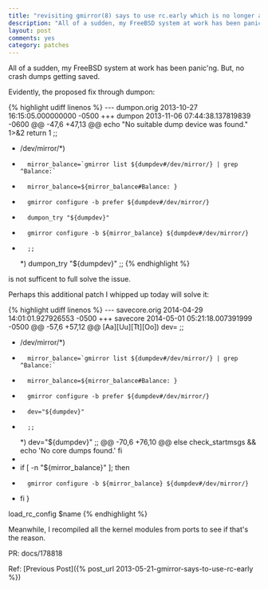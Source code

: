 ```yaml
---
title: "revisiting gmirror(8) says to use rc.early which is no longer available"
description: "All of a sudden, my FreeBSD system at work has been panic'ng.  But no crash dumps getting saved.  Evidently, the proposed fix through dumpon isn't sufficient.  Perhaps this quick patch to savecore is needed as well..."
layout: post
comments: yes
category: patches
---
```


All of a sudden, my FreeBSD system at work has been panic'ng.  But, no crash
dumps getting saved.

Evidently, the proposed fix through dumpon:

{% highlight udiff linenos %}
--- dumpon.orig	2013-10-27 16:15:05.000000000 -0500
+++ dumpon	2013-11-06 07:44:38.137819839 -0600
@@ -47,6 +47,13 @@
 		echo "No suitable dump device was found." 1>&2
 		return 1
 		;;
+	/dev/mirror/*)
+		mirror_balance=`gmirror list ${dumpdev#/dev/mirror/} | grep ^Balance:`
+		mirror_balance=${mirror_balance#Balance: }
+		gmirror configure -b prefer ${dumpdev#/dev/mirror/}
+		dumpon_try "${dumpdev}"
+		gmirror configure -b ${mirror_balance} ${dumpdev#/dev/mirror/}
+		;;
 	*)
 		dumpon_try "${dumpdev}"
 		;;
{% endhighlight %}

is not sufficent to full solve the issue.

Perhaps this additional patch I whipped up today will solve it:

{% highlight udiff linenos %}
--- savecore.orig	2014-04-29 14:01:01.927926553 -0500
+++ savecore	2014-05-01 05:21:18.007391999 -0500
@@ -57,6 +57,12 @@
 	[Aa][Uu][Tt][Oo])
 		dev=
 		;;
+	/dev/mirror/*)
+		mirror_balance=`gmirror list ${dumpdev#/dev/mirror/} | grep ^Balance:`
+		mirror_balance=${mirror_balance#Balance: }
+		gmirror configure -b prefer ${dumpdev#/dev/mirror/}
+		dev="${dumpdev}"
+		;;
 	*)
 		dev="${dumpdev}"
 		;;
@@ -70,6 +76,10 @@
 	else
 		check_startmsgs && echo 'No core dumps found.'
 	fi
+
+	if [ -n "${mirror_balance}" ]; then
+		gmirror configure -b ${mirror_balance} ${dumpdev#/dev/mirror/}
+	fi
 }
 
 load_rc_config $name
{% endhighlight %}

Meanwhile, I recompiled all the kernel modules from ports to see if that's
the reason.

PR: docs/178818

Ref: [Previous Post]({% post_url 2013-05-21-gmirror-says-to-use-rc-early %})
